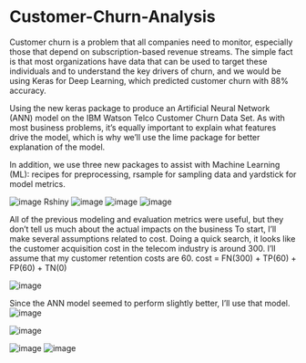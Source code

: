 # Customer-Churn-Analysis



Customer churn is a problem that all companies need to monitor, especially those that depend on subscription-based revenue streams. The simple fact is that most organizations have data that can be used to target these individuals and to understand the key drivers of churn, and we would be using  Keras for Deep Learning, which predicted customer churn with 88% accuracy. 

Using the new keras package to produce an Artificial Neural Network (ANN) model on the IBM Watson Telco Customer Churn Data Set. As with most business problems, it’s equally important to explain what features drive the model, which is why we’ll use the lime package for better explanation of the model.

In addition, we use three new packages to assist with Machine Learning (ML): recipes for preprocessing, rsample for sampling data and yardstick for model metrics.

![image](https://user-images.githubusercontent.com/70890713/122206545-20d77a80-cebf-11eb-91ea-c940e0246bb0.png)
Rshiny 
![image](https://user-images.githubusercontent.com/70890713/125238334-b91d1f80-e304-11eb-9e4b-0e82ad06fdd8.png)
![image](https://user-images.githubusercontent.com/70890713/125239100-cc7cba80-e305-11eb-9ec3-bebcf03b77cc.png)
![image](https://user-images.githubusercontent.com/70890713/125239129-d30b3200-e305-11eb-8b6c-4ee0d43dd562.png)

All of the previous modeling and evaluation metrics were useful, but they don’t tell us much about the actual impacts on the business To start, I’ll make several assumptions related to cost. Doing a quick search, it looks like the customer acquisition cost in the telecom industry is around 300.  I’ll assume that my customer retention costs are 60.
cost = FN(300) + TP(60) + FP(60) + TN(0)

![image](https://user-images.githubusercontent.com/70890713/125238516-f5508000-e304-11eb-979d-e5fc1931a501.png)

Since the ANN model seemed to perform slightly better, I’ll use that model.
![image](https://user-images.githubusercontent.com/70890713/125238633-1ca74d00-e305-11eb-8c78-626f3e252711.png)

![image](https://user-images.githubusercontent.com/70890713/125238766-4c565500-e305-11eb-91d1-4288b1d8a790.png)

![image](https://user-images.githubusercontent.com/70890713/125238804-61cb7f00-e305-11eb-8498-23e2c464e027.png)
![image](https://user-images.githubusercontent.com/70890713/125238816-68f28d00-e305-11eb-8dee-94e7ed177f4b.png)


